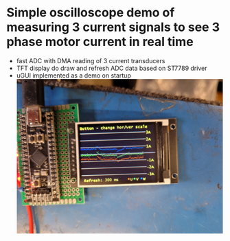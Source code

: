 # Simple oscilloscope demo of measuring 3 current signals to see 3 phase motor current in real time
- fast ADC with DMA reading of 3 current transducers
- TFT display do draw and refresh ADC data based on ST7789 driver
- uGUI implemented as a demo on startup
![DEMO](https://github.com/wiciu15/Current-oscilloscope-3ph/blob/main/20231129_144838.jpg?raw=true)
